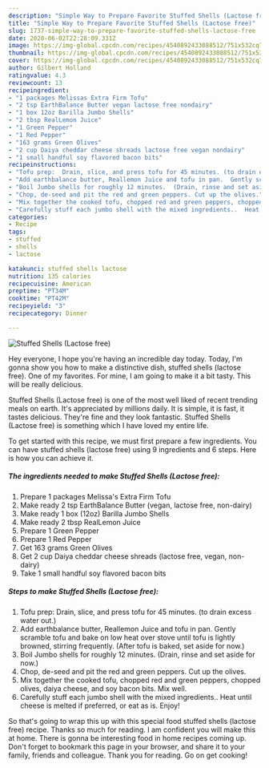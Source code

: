 ```yaml
---
description: "Simple Way to Prepare Favorite Stuffed Shells (Lactose free)"
title: "Simple Way to Prepare Favorite Stuffed Shells (Lactose free)"
slug: 1737-simple-way-to-prepare-favorite-stuffed-shells-lactose-free
date: 2020-06-02T22:28:09.331Z
image: https://img-global.cpcdn.com/recipes/4540892433088512/751x532cq70/stuffed-shells-lactose-free-recipe-main-photo.jpg
thumbnail: https://img-global.cpcdn.com/recipes/4540892433088512/751x532cq70/stuffed-shells-lactose-free-recipe-main-photo.jpg
cover: https://img-global.cpcdn.com/recipes/4540892433088512/751x532cq70/stuffed-shells-lactose-free-recipe-main-photo.jpg
author: Gilbert Holland
ratingvalue: 4.3
reviewcount: 13
recipeingredient:
- "1 packages Melissas Extra Firm Tofu"
- "2 tsp EarthBalance Butter vegan lactose free nondairy"
- "1 box 12oz Barilla Jumbo Shells"
- "2 tbsp RealLemon Juice"
- "1 Green Pepper"
- "1 Red Pepper"
- "163 grams Green Olives"
- "2 cup Daiya cheddar cheese shreads lactose free vegan nondairy"
- "1 small handful soy flavored bacon bits"
recipeinstructions:
- "Tofu prep:  Drain, slice, and press tofu for 45 minutes. (to drain excess water out.)"
- "Add earthbalance butter, Reallemon Juice and tofu in pan.  Gently scramble tofu and bake on low heat over stove until tofu is lightly browned, stirring frequently.  (After tofu is baked, set aside for now.)"
- "Boil Jumbo shells for roughly 12 minutes.  (Drain, rinse and set aside for now.)"
- "Chop, de-seed and pit the red and green peppers. Cut up the olives."
- "Mix together the cooked tofu, chopped red and green peppers, chopped olives, daiya cheese, and soy bacon bits.  Mix well."
- "Carefully stuff each jumbo shell with the mixed ingredients..  Heat until cheese is melted if preferred, or eat as is.  Enjoy!"
categories:
- Recipe
tags:
- stuffed
- shells
- lactose

katakunci: stuffed shells lactose 
nutrition: 135 calories
recipecuisine: American
preptime: "PT34M"
cooktime: "PT42M"
recipeyield: "3"
recipecategory: Dinner

---
```



![Stuffed Shells (Lactose free)](https://img-global.cpcdn.com/recipes/4540892433088512/751x532cq70/stuffed-shells-lactose-free-recipe-main-photo.jpg)

Hey everyone, I hope you're having an incredible day today. Today, I'm gonna show you how to make a distinctive dish, stuffed shells (lactose free). One of my favorites. For mine, I am going to make it a bit tasty. This will be really delicious.



Stuffed Shells (Lactose free) is one of the most well liked of recent trending meals on earth. It's appreciated by millions daily. It is simple, it is fast, it tastes delicious. They're fine and they look fantastic. Stuffed Shells (Lactose free) is something which I have loved my entire life.


To get started with this recipe, we must first prepare a few ingredients. You can have stuffed shells (lactose free) using 9 ingredients and 6 steps. Here is how you can achieve it.

<!--inarticleads1-->

##### The ingredients needed to make Stuffed Shells (Lactose free):

1. Prepare 1 packages Melissa&#39;s Extra Firm Tofu
1. Make ready 2 tsp EarthBalance Butter (vegan, lactose free, non-dairy)
1. Make ready 1 box (12oz) Barilla Jumbo Shells
1. Make ready 2 tbsp RealLemon Juice
1. Prepare 1 Green Pepper
1. Prepare 1 Red Pepper
1. Get 163 grams Green Olives
1. Get 2 cup Daiya cheddar cheese shreads (lactose free, vegan, non-dairy)
1. Take 1 small handful soy flavored bacon bits




<!--inarticleads2-->

##### Steps to make Stuffed Shells (Lactose free):

1. Tofu prep:  Drain, slice, and press tofu for 45 minutes. (to drain excess water out.)
1. Add earthbalance butter, Reallemon Juice and tofu in pan.  Gently scramble tofu and bake on low heat over stove until tofu is lightly browned, stirring frequently.  (After tofu is baked, set aside for now.)
1. Boil Jumbo shells for roughly 12 minutes.  (Drain, rinse and set aside for now.)
1. Chop, de-seed and pit the red and green peppers. Cut up the olives.
1. Mix together the cooked tofu, chopped red and green peppers, chopped olives, daiya cheese, and soy bacon bits.  Mix well.
1. Carefully stuff each jumbo shell with the mixed ingredients..  Heat until cheese is melted if preferred, or eat as is.  Enjoy!




So that's going to wrap this up with this special food stuffed shells (lactose free) recipe. Thanks so much for reading. I am confident you will make this at home. There is gonna be interesting food in home recipes coming up. Don't forget to bookmark this page in your browser, and share it to your family, friends and colleague. Thank you for reading. Go on get cooking!
